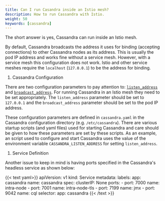 ```yaml
---
title: Can I run Casandra inside an Istio mesh?
description: How to run Cassandra with Istio.
weight: 50
keywords: [cassandra]
---
```


The short answer is yes, Cassandra can run inside an Istio mesh.

By default, Cassandra broadcasts the address it uses for binding
(accepting connections) to other Cassandra nodes as its address. This
is usually the pod IP address and works fine without a service
mesh. However, with a service mesh this configuration does not
work. Istio and other service meshes require the `localhost`
(`127.0.0.1`) to be the address for binding.

1. Cassandra Configuration

There are two configuration parameters to pay attention to:
[`listen_address`](http://cassandra.apache.org/doc/latest/configuration/cassandra_config_file.html?highlight=listen_address#listen-address)
and
[`broadcast_address`](http://cassandra.apache.org/doc/latest/configuration/cassandra_config_file.html?highlight=listen_address#broadcast-address). For
running Cassandra in an Istio mesh they need to be set appropriately.
The `listen_address` parameter should be set to `127.0.0.1` and the
`broadcast_address` parameter should be set to the pod IP address.

These configuration parameters are defined in `cassandra.yaml` in the
Cassandra configuration directory (e.g. `/etc/cassandra`).  There are
various startup scripts (and yaml files) used for starting Cassandra
and care should be given to how these parameters are set by these
scripts. As an example, an script used to configure and start
Cassandra uses the value of the environment variable
`CASSANDRA_LISTEN_ADDRESS` for setting `listen_address`.

1. Service Definition

Another issue to keep in mind is having ports specified in the
Cassandra's headless service as shown below:

{{< text yaml>}}
apiVersion: v1
kind: Service
metadata:
  labels:
    app: cassandra
  name: cassandra
spec:
  clusterIP: None
  ports:
    - port: 7000
      name: intra-node
    - port: 7001
      name: intra-node-tls
    - port: 7199
      name: jmx
    - port: 9042
      name: cql
  selector:
    app: cassandra
{{< /text >}}
